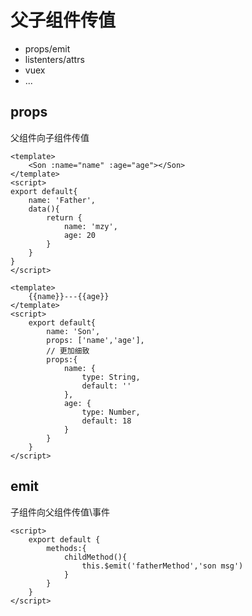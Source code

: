 # 父子组件传值

- props/emit
- listenters/attrs
- vuex
- ...

## props 

父组件向子组件传值

```vue
<template>
	<Son :name="name" :age="age"></Son>    
</template>
<script>
export default{
	name: 'Father',
	data(){
		return {
			name: 'mzy',
			age: 20
		}
	}
}
</script>
```

```Vue
<template>
	{{name}}---{{age}}
</template>
<script>
	export default{
        name: 'Son',
        props: ['name','age'],
        // 更加细致
        props:{
    	    name: {
            	type: String,
            	default: ''
        	},
        	age: {
                type: Number,
                default: 18
            }
    	}
    }
</script>
```



## emit

子组件向父组件传值\事件

```vue
<script>
	export default {
        methods:{
            childMethod(){
                this.$emit('fatherMethod','son msg')
            }
        }
    }
</script>
```

